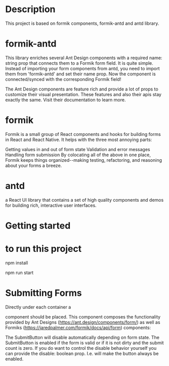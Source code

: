
# Description
This project is based on formik components, formik-antd and antd library.
# formik-antd
This library enriches several Ant Design components with a required name: string prop that connects them to a Formik form field. It is quite simple. Instead of importing your form components from antd, you need to import them from 'formik-antd' and set their name prop. Now the component is connected/synced with the corresponding Formik field!

The Ant Design components are feature rich and provide a lot of props to customize their visual presentation. These features and also their apis stay exactly the same. Visit their documentation to learn more.
# formik
Formik is a small group of React components and hooks for building forms in React and React Native. It helps with the three most annoying parts:

Getting values in and out of form state
Validation and error messages
Handling form submission
By colocating all of the above in one place, Formik keeps things organized--making testing, refactoring, and reasoning about your forms a breeze.
# antd
 a React UI library  that contains a set of high quality components and demos for building rich, interactive user interfaces.

# Getting started

# to run this project
npm install

npm run start



# Submitting Forms
Directly under each <Formik> container a <Form> component should be placed. This component composes the functionality provided by Ant Designs (https://ant.design/components/form/) as well as Formiks (https://jaredpalmer.com/formik/docs/api/form) <Form> components:


The SubmitButton will disable automatically depending on form state. The SubmitButton is enabled if the form is valid or if it is not dirty and the submit count is zero. If you do want to control the disable behavior yourself you can provide the disable: boolean prop. I.e. <SubmitButton disabled={false} /> will make the button always be enabled.






